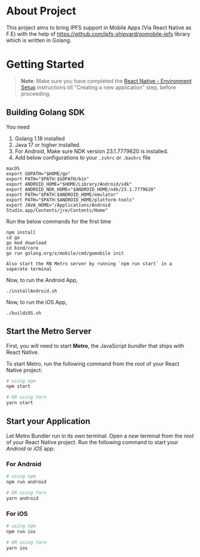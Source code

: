 # About Project

This project aims to bring IPFS support in Mobile Apps (Via React Native as F.E) with the help of <https://github.com/ipfs-shipyard/gomobile-ipfs> library which is written in Golang.

# Getting Started

> **Note**: Make sure you have completed the [React Native - Environment Setup](https://reactnative.dev/docs/environment-setup) instructions till "Creating a new application" step, before proceeding.

## Building Golang SDK

You need

1. Golang 1.18 installed
2. Java 17 or higher installed.
3. For Android, Make sure NDK version 23.1.7779620 is installed.
4. Add below configurations to your `.zshrc` or `.bashrc` file

```
macOS
export GOPATH="$HOME/go"
export PATH="$PATH:$GOPATH/bin"
export ANDROID_HOME="$HOME/Library/Android/sdk"
export ANDROID_NDK_HOME="$ANDROID_HOME/ndk/23.1.7779620"
export PATH="$PATH:$ANDROID_HOME/emulator"
export PATH="$PATH:$ANDROID_HOME/platform-tools"
export JAVA_HOME="/Applications/Android Studio.app/Contents/jre/Contents/Home"
```

Run the below commands for the first time

```
npm install
cd go
go mod download
cd bind/core
go run golang.org/x/mobile/cmd/gomobile init

Also start the RN Metro server by running `npm run start` in a seperate terminal
```

Now, to run the Android App,

```
./installAndroid.sh
```

Now, to run the iOS App,

```
./buildiOS.sh
```

## Start the Metro Server

First, you will need to start **Metro**, the JavaScript _bundler_ that ships _with_ React Native.

To start Metro, run the following command from the _root_ of your React Native project:

```bash
# using npm
npm start

# OR using Yarn
yarn start
```

## Start your Application

Let Metro Bundler run in its _own_ terminal. Open a _new_ terminal from the _root_ of your React Native project. Run the following command to start your _Android_ or _iOS_ app:

### For Android

```bash
# using npm
npm run android

# OR using Yarn
yarn android
```

### For iOS

```bash
# using npm
npm run ios

# OR using Yarn
yarn ios
```

```

```
